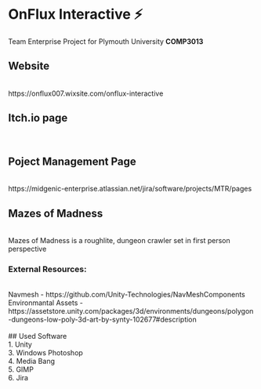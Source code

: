 # OnFlux Interactive ⚡
Team Enterprise Project for Plymouth University **COMP3013**

## Website
<br />
https://onflux007.wixsite.com/onflux-interactive

## Itch.io page
<br />

## Poject Management Page
<br />
https://midgenic-enterprise.atlassian.net/jira/software/projects/MTR/pages
<br />

## Mazes of Madness
<br />
Mazes of Madness is a roughlite, dungeon crawler set in first person perspective
<br />

### External Resources:
<br />
Navmesh -  https://github.com/Unity-Technologies/NavMeshComponents
<br />
Environmantal Assets - https://assetstore.unity.com/packages/3d/environments/dungeons/polygon-dungeons-low-poly-3d-art-by-synty-102677#description

<br />
<br />
## Used Software
<br />
1. Unity <br />
3. Windows Photoshop <br />
4. Media Bang <br />
5. GIMP <br />
6. Jira <br />
